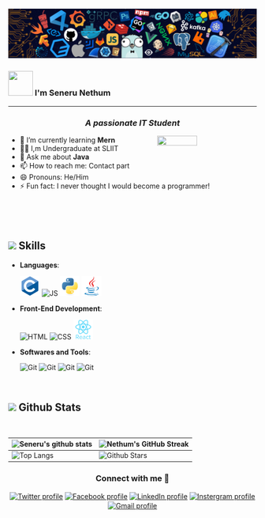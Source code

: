 <p align="center"><img src="https://raw.githubusercontent.com/KevinPatel04/KevinPatel04/master/header.png"></p>

### <img src="https://i.pinimg.com/originals/00/4b/17/004b173f6e3d6843df10114e087f30a8.gif" width="50" height="50" /> I'm Seneru Nethum
---
<h3 align="center"><i>A passionate IT Student</i></h3>

<img src="https://user-images.githubusercontent.com/89788120/167628634-549d2bdd-609e-4275-85af-1e1974da64ca.gif" width="40%" height="50%" align="right" />

- 🌱 I’m currently learning **Mern**
- 👨‍🎓 I,m Undergraduate at SLIIT
- 💬 Ask me about **Java**
- 📫 How to reach me: Contact part
- 😄 Pronouns: He/Him
- ⚡ Fun fact: I never thought I would become a programmer!

<br>
<br>
<br>

## <img src="https://media2.giphy.com/media/QssGEmpkyEOhBCb7e1/giphy.gif?cid=ecf05e47a0n3gi1bfqntqmob8g9aid1oyj2wr3ds3mg700bl&rid=giphy.gif" width ="25"><b> Skills</b>

<p align="center">

- **Languages**:
    
     <img src=https://raw.githubusercontent.com/devicons/devicon/master/icons/c/c-original.svg width="40" height="40" alt="C" />
     <img src="https://user-images.githubusercontent.com/64439609/212556085-e6f8391a-6f25-43d5-8bfe-818167047cfb.png" width="40" height="40" alt="JS"/>
     <img src="https://raw.githubusercontent.com/devicons/devicon/master/icons/python/python-original.svg" width="40" height="40" alt="python"/>
     <img src="https://raw.githubusercontent.com/devicons/devicon/master/icons/java/java-original.svg" width="40" height="40" alt="android"/>
   
- **Front-End Development**:

   <img src="https://user-images.githubusercontent.com/64439609/212556407-f122dc0e-901c-4df7-960f-29a3b52c5349.png" width="40" height="40" alt="HTML" />
   <img src="https://user-images.githubusercontent.com/64439609/212556203-47a51702-fec1-4275-bafb-6afdea15b092.png" width="40" height="40" alt="CSS" />
   <img src="https://raw.githubusercontent.com/devicons/devicon/master/icons/react/react-original-wordmark.svg" width="40" height="40" alt="REACT" />



- **Softwares and Tools**:

    <img src="https://user-images.githubusercontent.com/64439609/212556685-de9a7c04-31b0-43b6-af39-7c82ac13b321.png" width="40" height="40" alt="Git"/>
    <img src="https://user-images.githubusercontent.com/64439609/212556741-81407849-82c8-4926-854f-820e8a644375.png" width="40" height="40" alt="Git"/>
    <img src="https://user-images.githubusercontent.com/64439609/212556816-5f39489d-6cee-4f1c-997f-4d30a391287c.png" width="40" height="40" alt="Git"/>
    <img src="https://user-images.githubusercontent.com/64439609/212556802-77a65ec1-aa71-4272-b603-1a57d1914678.png" width="40" height="40" alt="Git"/>



 

<br>
</p>


## <img src="https://media.giphy.com/media/iY8CRBdQXODJSCERIr/giphy.gif" width="35"><b> Github Stats </b>
<br>

<div align="center">



| ![Seneru's github stats](https://github-readme-stats.vercel.app/api?username=seneru1025&show_icons=true&theme=tokyonight) | ![Nethum's GitHub Streak](https://github-readme-streak-stats.herokuapp.com/?user=seneru1025&theme=tokyonight) |
| --- | --- |
| ![Top Langs](https://github-readme-stats.vercel.app/api/top-langs/?username=seneru1025&theme=tokyonight) | ![Github Stars](https://github-readme-stats.vercel.app/api?username=seneru1025&show_icons=true&locale=en&count_private=true&hide_rank=true&custom_title=My%20GitHub%20Stats&disable_animations=true&theme=tokyonight) |



<h3 align="center" >Connect with me 🤝 </h3>


 <p align="center">
<a href=""><img align="center" src="https://cdn.jsdelivr.net/npm/simple-icons@3.0.1/icons/twitter.svg" alt="Twitter profile" height="30" width="40" /></a>
<a href="https://www.facebook.com/Seneru Nethum/"><img align="center" src="https://cdn.jsdelivr.net/npm/simple-icons@3.0.1/icons/facebook.svg" alt="Facebook profile" height="30" width="40" /></a>
<a href="https://www.linkedin.com/in/senerunethum"><img align="center" src="https://cdn.jsdelivr.net/npm/simple-icons@3.0.1/icons/linkedin.svg" alt="LinkedIn profile" height="30" width="40" /></a>
<a href="https://www.instagram.com/seneru.nethum/"><img align="center" src="https://cdn.jsdelivr.net/npm/simple-icons@v3/icons/instagram.svg" alt="Instergram profile" height="30" width="40" /></a>
<a href="senerunethum2001@gmail.com"><img align="center" src="https://cdn.jsdelivr.net/npm/simple-icons@v3/icons/gmail.svg" alt="Gmail profile" height="30" width="40" /></a>
	
	
